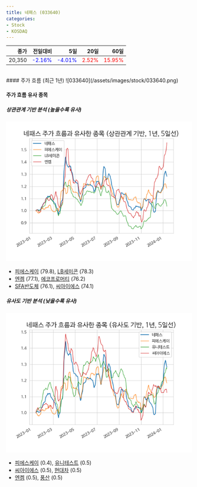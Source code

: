 ```yaml
---
title: 네패스 (033640)
categories:
- Stock
- KOSDAQ
---
```


|종가|전일대비|5일|20일|60일|
|---:|-------:|--:|---:|---:|
|20,350|<span style="color: blue">-2.16%</span>|<span style="color: blue">-4.01%</span>|<span style="color: red">2.52%</span>|<span style="color: red">15.95%</span>|

<!-- more -->
<br>
#### 주가 흐름 (최근 1년)
![033640](/assets/images/stock/033640.png)


#### 주가 흐름 유사 종목


##### 상관관계 기반 분석 (높을수록 유사)
![033640](/assets/images/stock/033640_corr.png)
- [피에스케이](/319660/) (79.8), [LB세미콘](/061970/) (78.3)
- [엔켐](/348370/) (77.1), [에코프로머티](/450080/) (76.2)
- [SFA반도체](/036540/) (76.1), [씨아이에스](/222080/) (74.1)


##### 유사도 기반 분석 (낮을수록 유사)	
![033640](/assets/images/stock/033640_sim.png)
- [피에스케이](/319660/) (0.4), [유니테스트](/086390/) (0.5)
- [씨아이에스](/222080/) (0.5), [현대차](/005380/) (0.5)
- [엔켐](/348370/) (0.5), [풍산](/103140/) (0.5)